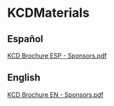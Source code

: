 # KCDMaterials
## Español
[KCD Brochure ESP - Sponsors.pdf](https://github.com/fhcn-io/KCDMaterials/files/11045433/KCD.Brochure.ESP.-.Sponsors.pdf)

## English
[KCD Brochure EN - Sponsors.pdf](https://github.com/fhcn-io/KCDMaterials/files/11045383/KCD.Brochure.EN.-.Sponsors.pdf)
